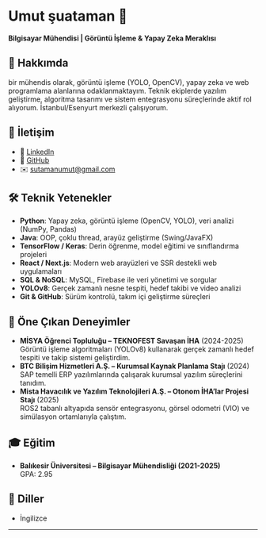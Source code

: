 # Umut şuataman 👋  
**Bilgisayar Mühendisi | Görüntü İşleme & Yapay Zeka Meraklısı**

## 🎯 Hakkımda  
bir mühendis olarak, görüntü işleme (YOLO, OpenCV), yapay zeka ve web programlama alanlarına odaklanmaktayım. Teknik ekiplerde yazılım geliştirme, algoritma tasarımı ve sistem entegrasyonu süreçlerinde aktif rol alıyorum. İstanbul/Esenyurt merkezli çalışıyorum.

## 📍 İletişim  
- 🔗 [LinkedIn](https://www.linkedin.com/in/umutsuataman)  
- 🐙 [GitHub](https://github.com/suataman)  
- ✉️ sutamanumut@gmail.com  

## 🛠️ Teknik Yetenekler  
- **Python**: Yapay zeka, görüntü işleme (OpenCV, YOLO), veri analizi (NumPy, Pandas)  
- **Java**: OOP, çoklu thread, arayüz geliştirme (Swing/JavaFX)  
- **TensorFlow / Keras**: Derin öğrenme, model eğitimi ve sınıflandırma projeleri  
- **React / Next.js**: Modern web arayüzleri ve SSR destekli web uygulamaları  
- **SQL & NoSQL**: MySQL, Firebase ile veri yönetimi ve sorgular  
- **YOLOv8**: Gerçek zamanlı nesne tespiti, hedef takibi ve video analizi  
- **Git & GitHub**: Sürüm kontrolü, takım içi geliştirme süreçleri  

## 📌 Öne Çıkan Deneyimler  
- **MİSYA Öğrenci Topluluğu – TEKNOFEST Savaşan İHA** (2024-2025)  
  Görüntü işleme algoritmaları (YOLOv8) kullanarak gerçek zamanlı hedef tespiti ve takip sistemi geliştirdim.  
- **BTC Bilişim Hizmetleri A.Ş. – Kurumsal Kaynak Planlama Stajı** (2024)  
  SAP temelli ERP yazılımlarında çalışarak kurumsal yazılım süreçlerini tanıdım.  
- **Mista Havacılık ve Yazılım Teknolojileri A.Ş. – Otonom İHA’lar Projesi Stajı** (2025)  
  ROS2 tabanlı altyapıda sensör entegrasyonu, görsel odometri (VIO) ve simülasyon ortamlarıyla çalıştım.  

## 🎓 Eğitim  
- **Balıkesir Üniversitesi – Bilgisayar Mühendisliği (2021-2025)**  
  GPA: 2.95  

## 🧩 Diller  
- İngilizce   

---


